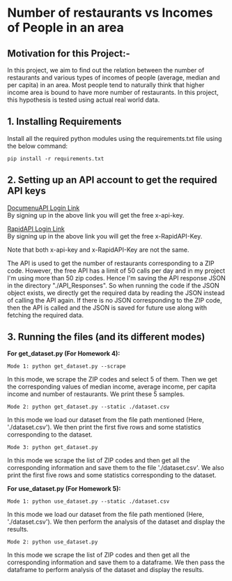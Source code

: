# Number of restaurants vs Incomes of People in an area 

## Motivation for this Project:-

In this project, we aim to find out the relation between the number of restaurants and various types of incomes of people (average, median and per capita) in an area. Most people tend to naturally think that higher income area is bound to have more number of restaurants. In this project, this hypothesis is tested using actual real world data.

## 1. Installing Requirements

Install all the required python modules using the requirements.txt file using the below command: <br/>

	pip install -r requirements.txt

## 2. Setting up an API account to get the required API keys

[DocumenuAPI Login Link](https://documenuapi.us.auth0.com/login?state=hKFo2SBlM0cwSTA3NUh6bmJvMGFhNm5iZDNEc1NocWRHbnNkV6FupWxvZ2luo3RpZNkgWTVxWC1UZko4UEEzR2hKVHpNRTlXemVyUmNGSHVLYy2jY2lk2SByZnQ0VUFHaUQ4a3BwUFVHMFROdTMwcDBWczljdXZCdw&client=rft4UAGiD8kppPUG0TNu30p0Vs9cuvBw&protocol=oauth2&redirect_uri=https%3A%2F%2Fdocumenu.com%2Fdashboard&scope=openid%20profile%20email&response_type=code&response_mode=query&nonce=NG92dmtGWXNfcC1XWmtHU2dGa3hLY2lyWWE4bVRUa1dJSjloSmVjUEVZUQ%3D%3D&code_challenge=_WFvc2Hv8ZqOq6yxkW9GRsS52AENfyh_nACXot_pe60&code_challenge_method=S256&auth0Client=eyJuYW1lIjoiYXV0aDAtcmVhY3QiLCJ2ZXJzaW9uIjoiMS4yLjAifQ%3D%3D)	<br/>
By signing up in the above link you will get the free x-api-key.

[RapidAPI Login Link](https://rapidapi.com/auth/sign-up?referral=/restaurantmenus/api/documenu/) <br/>
By signing up in the above link you will get the free x-RapidAPI-Key.

Note that both x-api-key and x-RapidAPI-Key are not the same.

The API is used to get the number of restaurants corresponding to a ZIP code. However, the free API has a limit of 50 calls per day and in my project I'm using more than 50 zip codes. Hence I'm saving the API response JSON in the directory "./API_Responses". So when running the code if the JSON object exists, we directly get the required data by reading the JSON instead of calling the API again. If there is no JSON corresponding to the ZIP code, then the API is called and the JSON is saved for future use along with fetching the required data.

## 3. Running the files (and its different modes)
    
   **For get_dataset.py (For Homework 4):**

	Mode 1: python get_dataset.py --scrape
In this mode, we scrape the ZIP codes and select 5 of them. Then we get the corresponding values of median income, average income, per capita income and number of restaurants. We print these 5 samples.

	Mode 2: python get_dataset.py --static ./dataset.csv
In this mode we load our dataset from the file path mentioned (Here, './dataset.csv'). We then print the first five rows and some statistics corresponding to the dataset.

	Mode 3: python get_dataset.py
In this mode we scrape the list of ZIP codes and then get all the corresponding information and save them to the file './dataset.csv'. We also print the first five rows and some statistics corresponding to the dataset.

**For use_dataset.py (For Homework 5):**

	Mode 1: python use_dataset.py --static ./dataset.csv
In this mode we load our dataset from the file path mentioned (Here, './dataset.csv'). We then perform the analysis of the dataset and display the results.

	Mode 2: python use_dataset.py
In this mode we scrape the list of ZIP codes and then get all the corresponding information and save them to a dataframe. We then pass the dataframe to perform analysis of the dataset and display the results.